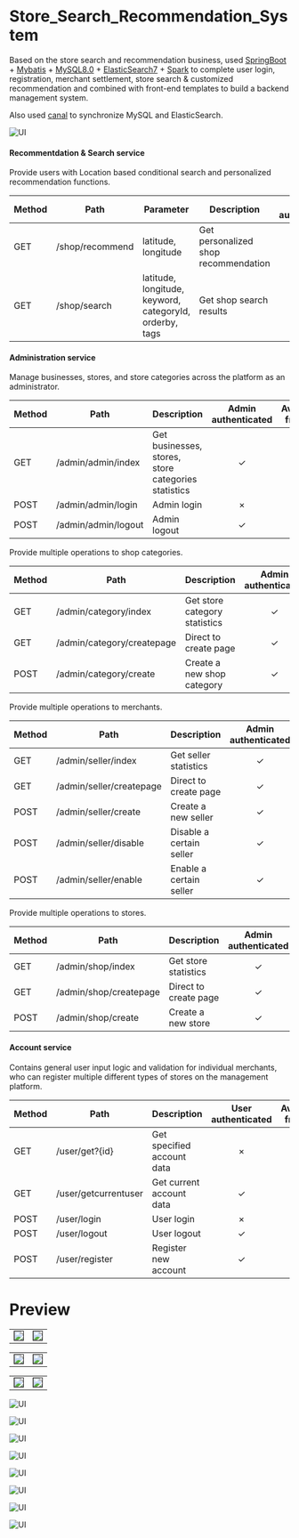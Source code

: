 # Store_Search_Recommendation_System

Based on the store search and recommendation business, used [SpringBoot](https://spring.io/projects/spring-boot) + [Mybatis](https://mybatis.org/mybatis-3/) + [MySQL8.0](https://www.mysql.com) + [ElasticSearch7](https://www.elastic.co/elasticsearch/) + [Spark](http://spark.apache.org) to complete user login, registration, merchant settlement, store search & customized recommendation and combined with front-end templates to build a backend management system.

Also used [canal](https://github.com/alibaba/canal) to synchronize MySQL and ElasticSearch.

![UI](pic/flow.png)

#### Recommentdation & Search service
Provide users with Location based conditional search and personalized recommendation functions.

Method	| Path  | Parameter	| Description	| User authenticated	| Available from UI
------------- | ------------ | ------------- | ------------- |:-------------:|:----------------:|
GET	| /shop/recommend | latitude, longitude	| Get personalized shop recommendation	| × | ✓	
GET	| /shop/search	| latitude, longitude, keyword, categoryId, orderby, tags | Get shop search results 	| ×  | ✓

#### Administration service
Manage businesses, stores, and store categories across the platform as an administrator. 

Method	| Path	| Description	| Admin authenticated	| Available from UI
------------- | ------------------------- | ------------- |:-------------:|:----------------:|
GET	| /admin/admin/index	| Get businesses, stores, store categories statistics	          | ✓ | ✓	
POST	| /admin/admin/login	| Admin login	| ×  |  ✓
POST	| /admin/admin/logout	| Admin logout	| ✓  | ✓ 

Provide multiple operations to shop categories.

Method	| Path	| Description	| Admin authenticated	| Available from UI
------------- | ------------------------- | ------------- |:-------------:|:----------------:|
GET	| /admin/category/index	| Get store category statistics	          | ✓ | 	✓
GET	| /admin/category/createpage	| Direct to create page	| ✓  | ✓ 
POST	| /admin/category/create	| Create a new shop category	|  ✓ |  ✓

Provide multiple operations to merchants.

Method	| Path	| Description	| Admin authenticated	| Available from UI
------------- | ------------------------- | ------------- |:-------------:|:----------------:|
GET	| /admin/seller/index	| Get seller statistics	          | ✓ | 	✓
GET	| /admin/seller/createpage	| Direct to create page	| ✓  | ✓ 
POST	| /admin/seller/create	| Create a new seller	|  ✓ |  ✓
POST	| /admin/seller/disable	| Disable a certain seller	|  ✓ |  ✓
POST	| /admin/seller/enable	| Enable  a certain seller	|  ✓ |  ✓

Provide multiple operations to stores.

Method	| Path	| Description	| Admin authenticated	| Available from UI
------------- | ------------------------- | ------------- |:-------------:|:----------------:|
GET	| /admin/shop/index	| Get store statistics	          | ✓ | 	✓
GET	| /admin/shop/createpage	| Direct to create page	| ✓  | ✓ 
POST	| /admin/shop/create	| Create a new store	|  ✓ |  ✓


#### Account service
Contains general user input logic and validation for individual merchants, who can register multiple different types of stores on the management platform.

Method	| Path	| Description	| User authenticated	| Available from UI
------------- | ------------------------- | ------------- |:-------------:|:----------------:|
GET	| /user/get?{id}	| Get specified account data	| × | ×	
GET	| /user/getcurrentuser	| Get current account data	| ✓  | ×
POST	| /user/login	| User login	| ×  | 	✓
POST	| /user/logout	| User logout	|  ✓ | ✓
POST	| /user/register	| Register new account	| ✓  | ✓


# Preview

<table><tr>
<td><img src=pic/recommendpage.png border=1 cellspacing="10"></td>
<td><img src=pic/searchpage02.png border=1 cellspacing="10"></td>
</tr></table>
 
<table><tr>
<td><img src=pic/searchpage.png border=1 cellspacing="10"></td>
<td><img src=pic/searchpage01.png border=1 cellspacing="10"></td>
</tr></table>


<table><tr>
<td><img src=pic/userLogin.png border=1 cellspacing="10"></td>
<td><img src=pic/userRegister.png border=1 cellspacing="10"></td>
</tr></table>

 ![UI](pic/adminIndex.png)
 
 ![UI](pic/shopIndex.png)
 
 ![UI](pic/categoryIndex.png)
 
 ![UI](pic/sellerIndex.png)
 
 ![UI](pic/storeCreate.png)
 
 ![UI](pic/categoryCreate.png)
 
 ![UI](pic/sellerCreate.png)
 
 ![UI](pic/adminLogin.png)
